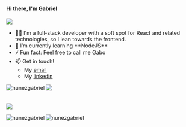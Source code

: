 <h4 align="left">Hi there, I'm Gabriel</h4>
<img src = "https://readme-typing-svg.herokuapp.com?font=Fira+Code&duration=3000&pause=1000&color=29F7B7&width=435&lines=Hi+there%2C+I'm+Gabriel;Welcome+to+my+profile!">
<ul>
  <li>🧑‍💻 I'm a full-stack developer with a soft spot for React and related technologies, so I lean towards the frontend.</li>
  <li>🌱 I’m currently learning **NodeJS**</li>
  <li>⚡ Fun fact: Feel free to call me Gabo</li>
  <li>📫 Get in touch!
      <ul>
        <li>My <a href="mailto:gabriel.nunez.arenas@gmail.com">email</a></li>
        <li>My <a href="https://www.linkedin.com/feed/">linkedin</a></li>
      </ul>
  </li>
</ul>

<img src="https://readme-typing-svg.herokuapp.com?font=Fira+Code&duration=3000&pause=1000&color=29F7B7&repeat=false&width=435&lines=skills:">
<img align="left" src="https://skillicons.dev/icons?i=react,js,html,css,tailwind,git,github,postgres,jest,ruby,rails,figma,python&theme=dark" alt="nunezgabriel" />
</br>
</br>
</br>
<img src="https://readme-typing-svg.herokuapp.com?font=Fira+Code&duration=3000&pause=1000&color=29F7B7&repeat=false&width=435&lines=Stats%3A">

<p><img align="left" src="https://github-readme-stats.vercel.app/api?username=nunezgabriel&show_icons=true&theme=tokyonight" alt="nunezgabriel" /></p>
<p><img align="center" src="https://github-readme-stats.vercel.app/api/top-langs/?username=nunezgabriel&layout=compact&theme=tokyonight" alt="nunezgabriel" /></p>


